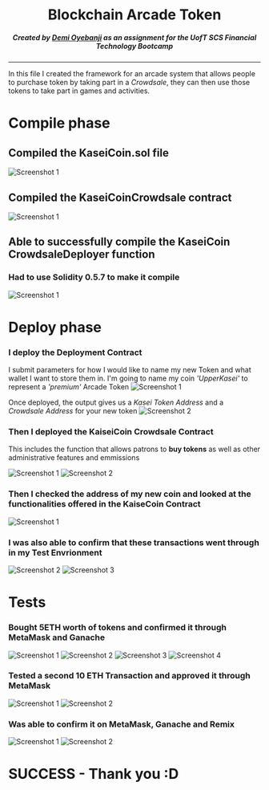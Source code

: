 
<div align="center">
    
# Blockchain Arcade Token
    
##### Created by [Demi Oyebanji](mailto:oluwademiladeoyebanji@outlook.com) as an assignment for the **UofT SCS Financial Technology Bootcamp**
________________________________________________________________________________________________________

</div>

In this file I created the framework for an arcade system that allows people to purchase token by taking part in a *Crowdsale*, they can then use those tokens to take part in games and activities. 


# Compile phase


## Compiled the KaseiCoin.sol file
![Screenshot 1](Resources/KasCompile.png)

## Compiled the KaseiCoinCrowdsale contract
![Screenshot 1](Resources/KasCrowdCompile.png)

## Able to successfully compile the KaseiCoin CrowdsaleDeployer function
### Had to use Solidity 0.5.7 to make it compile
![Screenshot 1](Resources/KasCrowdDepCompile.png)

# Deploy phase 

### I deploy the Deployment Contract
I submit parameters for how I would like to name my new Token and what wallet I want to store them in.
I'm going to name my coin *'UpperKasei'* to represent a *'premium'* Arcade Token
![Screenshot 1](Resources/DeployKaiseDeployer.png)


Once deployed, the output gives us a *Kasei Token Address* and a *Crowdsale Address* for your new token
![Screenshot 2](Resources/KaiseDeployerOutput.png)


### Then I deployed the KaiseiCoin Crowdsale Contract
This includes the function that allows patrons to **buy tokens** as well as other administrative features and emmissions

![Screenshot 1](Resources/CrowdsaleContract.png) 
![Screenshot 2](Resources/CrowdsaleDetails.png)

### Then I checked the address of my new coin and looked at the functionalities offered in the KaiseCoin Contract
![Screenshot 1](Resources/KaiseCoin.png)
### I was also able to confirm that these transactions went through in my Test Envrionment
![Screenshot 2](Resources/KaiseCoinGanache2.png)
![Screenshot 3](Resources/KaiseCoinGanache.png)


# Tests

### Bought 5ETH worth of tokens and confirmed it through MetaMask and Ganache
![Screenshot 1](Resources/MetamaskConfirm2.png)
![Screenshot 2](Resources/MetamaskConfirm.png)
![Screenshot 3](Resources/GanacheBlocks.png)
![Screenshot 4](Resources/GanacheBlocks2.png)


### Tested a second 10 ETH Transaction and approved it through MetaMask
![Screenshot 1](Resources/10ETHTransaction.png)
![Screenshot 2](Resources/MetaMask10Eth.png)


### Was able to confirm it on MetaMask, Ganache and Remix
![Screenshot 1](Resources/GanacheBlock3.png)
![Screenshot 2](Resources/MetaMaskWallet.png)



# SUCCESS - Thank you :D


